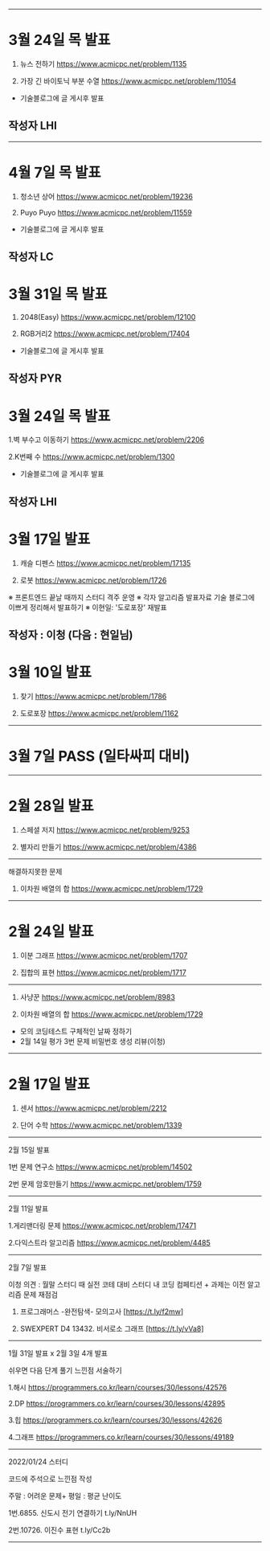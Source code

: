 --------------------------------------------------------------------------------------------------------------------------------------------------------------------
# 3월 24일 목 발표
1. 뉴스 전하기 https://www.acmicpc.net/problem/1135

2. 가장 긴 바이토닉 부분 수열   https://www.acmicpc.net/problem/11054

* 기술블로그에 글 게시후 발표

작성자 LHI
--------------------------------------------------------------------------------------------------------------------------------------------------------------------
--------------------------------------------------------------------------------------------------------------------------------------------------------------------
# 4월 7일 목 발표
1. 청소년 상어   https://www.acmicpc.net/problem/19236

2. Puyo Puyo  https://www.acmicpc.net/problem/11559

* 기술블로그에 글 게시후 발표

작성자 LC
--------------------------------------------------------------------------------------------------------------------------------------------------------------------
# 3월 31일 목 발표
1. 2048(Easy)  https://www.acmicpc.net/problem/12100

2. RGB거리2  https://www.acmicpc.net/problem/17404

* 기술블로그에 글 게시후 발표

작성자 PYR
--------------------------------------------------------------------------------------------------------------------------------------------------------------------
# 3월 24일 목 발표
1.벽 부수고 이동하기  https://www.acmicpc.net/problem/2206

2.K번째 수   https://www.acmicpc.net/problem/1300

* 기술블로그에 글 게시후 발표

작성자 LHI
--------------------------------------------------------------------------------------------------------------------------------------------------------------------
# 3월 17일 발표
1. 캐슬 디펜스 https://www.acmicpc.net/problem/17135

2. 로봇 https://www.acmicpc.net/problem/1726

※ 프론트엔드 끝날 때까지 스터디 격주 운영
※ 각자 알고리즘 발표자료 기술 블로그에 이쁘게 정리해서 발표하기
※ 이현일: '도로포장' 재발표

작성자 : 이청 (다음 : 현일님)
--------------------------------------------------------------------------------------------------------------------------------------------------------------------

# 3월 10일 발표
1. 찾기 https://www.acmicpc.net/problem/1786

2. 도로포장 https://www.acmicpc.net/problem/1162

--------------------------------------------------------------------------------------------------------------------------------------------------------------------

# 3월 7일 PASS (일타싸피 대비)

--------------------------------------------------------------------------------------------------------------------------------------------------------------------

# 2월 28일 발표
1. 스페셜 저지 https://www.acmicpc.net/problem/9253

2. 별자리 만들기 https://www.acmicpc.net/problem/4386

--------------------------------------------------------------------------------------------------------------------------------------------------------------------

해결하지못한 문제

1. 이차원 배열의 합 https://www.acmicpc.net/problem/1729

--------------------------------------------------------------------------------------------------------------------------------------------------------------------

# 2월 24일 발표

1. 이분 그래프 https://www.acmicpc.net/problem/1707

2. 집합의 표현 https://www.acmicpc.net/problem/1717

--------------------------------------------------------------------------------------------------------------------------------------------------------------------
1. 사냥꾼 https://www.acmicpc.net/problem/8983

2. 이차원 배열의 합 https://www.acmicpc.net/problem/1729

+ 모의 코딩테스트 구체적인 날짜 정하기
+ 2월 14일 평가 3번 문제 비밀번호 생성 리뷰(이청)

--------------------------------------------------------------------------------------------------------------------------------------------------------------------

# 2월 17일 발표

1. 센서 https://www.acmicpc.net/problem/2212

2. 단어 수학 https://www.acmicpc.net/problem/1339

--------------------------------------------------------------------------------------------------------------------------------------------------------------------

2월 15일 발표

1번 문제 연구소 https://www.acmicpc.net/problem/14502


2번 문제 암호만들기 https://www.acmicpc.net/problem/1759


--------------------------------------------------------------------------------------------------------------------------------------------------------------------

2월 11일 발표

1.게리맨더링 문제
https://www.acmicpc.net/problem/17471

2.다익스트라 알고리즘
https://www.acmicpc.net/problem/4485

--------------------------------------------------------------------------------------------------------------------------------------------------------------------
2월 7일 발표

이청 의견 : 월말 스터디 때 실전 코테 대비 스터디 내 코딩 컴페티션 + 과제는 이전 알고리즘 문제 재점검

1. 프로그래머스 -완전탐색- 모의고사 [https://t.ly/f2mw]

2. SWEXPERT D4 13432. 비서로소 그래프  [https://t.ly/vVa8]

--------------------------------------------------------------------------------------------------------------------------------------------------------------------

1월 31일 발표 x 2월 3일 4개 발표

쉬우면 다음 단계 풀기
느낀점 서술하기


1.해시 https://programmers.co.kr/learn/courses/30/lessons/42576

2.DP https://programmers.co.kr/learn/courses/30/lessons/42895

3.힙 https://programmers.co.kr/learn/courses/30/lessons/42626

4.그래프 https://programmers.co.kr/learn/courses/30/lessons/49189

--------------------------------------------------------------------------------------------------------------------------------------------------------------------

2022/01/24 스터디

코드에 주석으로 느낀점 작성

주말 : 어려운 문제+
평일  : 평균 난이도

  1번.6855. 신도시 전기 연결하기     t.ly/NnUH

  2번.10726. 이진수 표현            t.ly/Cc2b
  
--------------------------------------------------------------------------------------------------------------------------------------------------------------------
